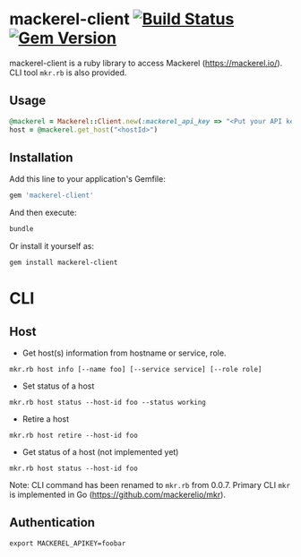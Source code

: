 # mackerel-client [![Build Status](https://travis-ci.org/mackerelio/mackerel-client-ruby.svg?branch=master)](https://travis-ci.org/mackerelio/mackerel-client-ruby) [![Gem Version](https://badge.fury.io/rb/mackerel-client.png)](http://badge.fury.io/rb/mackerel-client)

mackerel-client is a ruby library to access Mackerel (https://mackerel.io/). CLI tool `mkr.rb` is also provided.

## Usage

```ruby
@mackerel = Mackerel::Client.new(:mackerel_api_key => "<Put your API key>")
host = @mackerel.get_host("<hostId>")
```

## Installation

Add this line to your application's Gemfile:

```ruby
gem 'mackerel-client'
```

And then execute:

```sh
bundle
```

Or install it yourself as:

```sh
gem install mackerel-client
```

# CLI

## Host

* Get host(s) information from hostname or service, role.
```
mkr.rb host info [--name foo] [--service service] [--role role]
```

* Set status of a host
```
mkr.rb host status --host-id foo --status working
```

* Retire a host
```
mkr.rb host retire --host-id foo
```

* Get status of a host (not implemented yet)
```
mkr.rb host status --host-id foo
```

Note: CLI command has been renamed to `mkr.rb` from 0.0.7.
Primary CLI `mkr` is implemented in Go (https://github.com/mackerelio/mkr).

## Authentication
```
export MACKEREL_APIKEY=foobar
```
